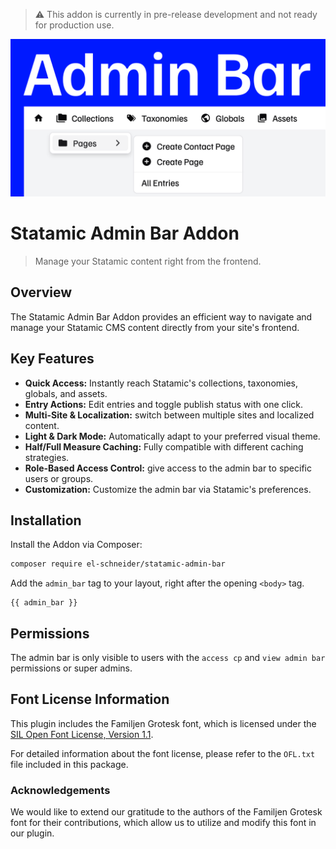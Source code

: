 > ⚠️ This addon is currently in pre-release development and not ready for production use.

![Admin Bar](./ab_github.png)

# Statamic Admin Bar Addon

> Manage your Statamic content right from the frontend.

## Overview

The Statamic Admin Bar Addon provides an efficient way to navigate and manage your Statamic CMS content directly from your site's frontend.

## Key Features

- **Quick Access:** Instantly reach Statamic's collections, taxonomies, globals, and assets.
- **Entry Actions:** Edit entries and toggle publish status with one click.
- **Multi-Site & Localization:** switch between multiple sites and localized content.
- **Light & Dark Mode:** Automatically adapt to your preferred visual theme.
- **Half/Full Measure Caching:** Fully compatible with different caching strategies.
- **Role-Based Access Control:** give access to the admin bar to specific users or groups.
- **Customization:** Customize the admin bar via Statamic's preferences.

## Installation

Install the Addon via Composer:

```bash
composer require el-schneider/statamic-admin-bar
```

Add the `admin_bar` tag to your layout, right after the opening `<body>` tag.

```antlers
{{ admin_bar }}
```

## Permissions

The admin bar is only visible to users with the `access cp` and `view admin bar` permissions or super admins.

## Font License Information

This plugin includes the Familjen Grotesk font, which is licensed under the [SIL Open Font License, Version 1.1](http://scripts.sil.org/OFL).

For detailed information about the font license, please refer to the `OFL.txt` file included in this package.

### Acknowledgements

We would like to extend our gratitude to the authors of the Familjen Grotesk font for their contributions, which allow us to utilize and modify this font in our plugin.
